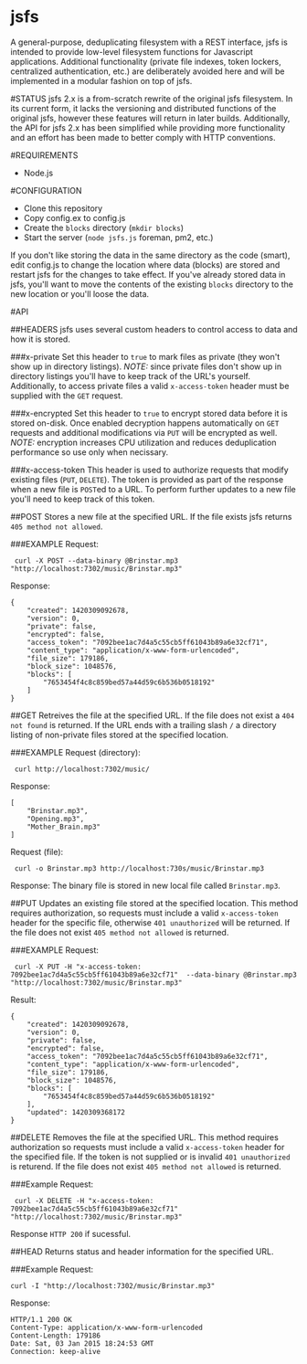 jsfs
====

A general-purpose, deduplicating filesystem with a REST interface, jsfs is intended to provide low-level filesystem functions for Javascript applications.  Additional functionality (private file indexes, token lockers, centralized authentication, etc.) are deliberately avoided here and will be implemented in a modular fashion on top of jsfs.

#STATUS
jsfs 2.x is a from-scratch rewrite of the original jsfs filesystem.  In its current form, it lacks the versioning and distributed functions of the original jsfs, however these features will return in later builds.  Additionally, the API for jsfs 2.x has been simplified while providing more functionality and an effort has been made to better comply with HTTP conventions.

#REQUIREMENTS
* Node.js

#CONFIGURATION
*  Clone this repository
*  Copy config.ex to config.js
*  Create the `blocks` directory (`mkdir blocks`)
*  Start the server (`node jsfs.js` foreman, pm2, etc.)

If you don't like storing the data in the same directory as the code (smart), edit config.js to change the location where data (blocks) are stored and restart jsfs for the changes to take effect. If you've already stored data in jsfs, you'll want to move the contents of the existing `blocks` directory to the new location or you'll loose the data.

#API

##HEADERS
jsfs uses several custom headers to control access to data and how it is stored.

###x-private
Set this header to `true` to mark files as private (they won't show up in directory listings).  *NOTE:* since private files don't show up in directory listings you'll have to keep track of the URL's yourself.  Additionally, to access private files a valid `x-access-token` header must be supplied with the `GET` request.

###x-encrypted
Set this header to `true` to encrypt stored data before it is stored on-disk.  Once enabled decryption happens automatically on `GET` requests and additional modifications via `PUT` will be encrypted as well. *NOTE:* encryption increases CPU utilization and reduces deduplication performance so use only when necissary.

###x-access-token
This header is used to authorize requests that modify existing files (`PUT`, `DELETE`).  The token is provided as part of the response when a new file is `POST`ed to a URL.  To perform further updates to a new file you'll need to keep track of this token.


##POST
Stores a new file at the specified URL.  If the file exists jsfs returns `405 method not allowed`.

###EXAMPLE
Request:

     curl -X POST --data-binary @Brinstar.mp3 "http://localhost:7302/music/Brinstar.mp3"

Response:
````
{
    "created": 1420309092678,
    "version": 0,
    "private": false,
    "encrypted": false,
    "access_token": "7092bee1ac7d4a5c55cb5ff61043b89a6e32cf71",
    "content_type": "application/x-www-form-urlencoded",
    "file_size": 179186,
    "block_size": 1048576,
    "blocks": [
        "7653454f4c8c859bed57a44d59c6b536b0518192"
    ]
}
````

##GET
Retreives the file at the specified URL.  If the file does not exist a `404 not found` is returned.  If the URL ends with a trailing slash `/` a directory listing of non-private files stored at the specified location.

###EXAMPLE
Request (directory):

     curl http://localhost:7302/music/

Response:

````
[
    "Brinstar.mp3",
    "Opening.mp3",
    "Mother_Brain.mp3"
]
````

Request (file):

     curl -o Brinstar.mp3 http://localhost:730s/music/Brinstar.mp3

Response: 
The binary file is stored in new local file called `Brinstar.mp3`.

##PUT
Updates an existing file stored at the specified location.  This method requires authorization, so requests must include a valid `x-access-token` header for the specific file, otherwise `401 unauthorized` will be returned.  If the file does not exist `405 method not allowed` is returned.

###EXAMPLE
Request:

     curl -X PUT -H "x-access-token: 7092bee1ac7d4a5c55cb5ff61043b89a6e32cf71"  --data-binary @Brinstar.mp3 "http://localhost:7302/music/Brinstar.mp3"

Result:
````
{
    "created": 1420309092678,
    "version": 0,
    "private": false,
    "encrypted": false,
    "access_token": "7092bee1ac7d4a5c55cb5ff61043b89a6e32cf71",
    "content_type": "application/x-www-form-urlencoded",
    "file_size": 179186,
    "block_size": 1048576,
    "blocks": [
        "7653454f4c8c859bed57a44d59c6b536b0518192"
    ],
    "updated": 1420309368172
}
````

##DELETE
Removes the file at the specified URL.  This method requires authorization so requests must include a valid `x-access-token` header for the specified file.  If the token is not supplied or is invalid `401 unauthorized` is returend.  If the file does not exist `405 method not allowed` is returned.

###Example
Request:

     curl -X DELETE -H "x-access-token: 7092bee1ac7d4a5c55cb5ff61043b89a6e32cf71" "http://localhost:7302/music/Brinstar.mp3"

Response
`HTTP 200` if sucessful.

##HEAD
Returns status and header information for the specified URL.

###Example
Request:

    curl -I "http://localhost:7302/music/Brinstar.mp3"

Response:
````
HTTP/1.1 200 OK
Content-Type: application/x-www-form-urlencoded
Content-Length: 179186
Date: Sat, 03 Jan 2015 18:24:53 GMT
Connection: keep-alive
````

